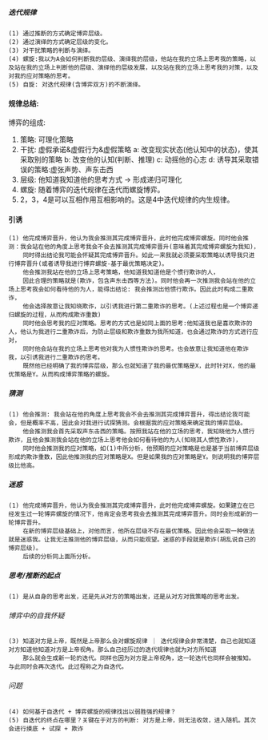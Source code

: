 ##### 迭代规律
    (1) 通过推断的方式确定博弈层级。
    (2) 通过演绎的方式确定层级的变化。
    (3) 对干扰策略的判断与演绎。
    (4) 螺旋:我以为A会如何判断我的层级、演绎我的层级，他站在我的立场上思考我的策略，以及站在我的立场上判断他的层级、演绎他的层级发展，以及站在我的立场上思考我的对策，以及对我的应对策略的思考。
    (5) 自旋: 对迭代规律(含博弈双方)的不断演绎。

#### 规律总结:
博弈的组成:
1. 策略: 可理化策略 
2. 干扰: 虚假承诺&虚假行为&虚假策略
   a: 改变现实状态(他认知中的状态)，使其采取别的策略 
   b: 改变他的认知(判断、推理) 
   c: 动摇他的心志
   d: 诱导其采取错误的策略:虚张声势、声东击西
3. 层级: 他知道我知道他的思考方式 -> 形成递归可理化
4. 螺旋: 随着博弈的迭代规律在迭代而螺旋博弈。
5. 2，3，4是可以互相作用互相影响的。这是4中迭代规律的内生规律。

#### 引诱
    (1) 他完成博弈晋升，他认为我会推测其完成博弈晋升，此时他完成博弈螺旋。同时他会推测：我会站在他的角度上思考我会不会去推测其完成博弈晋升(意味着其完成博弈螺旋为我知)，
        同时得出结论我可能会怀疑其完成博弈晋升。如此一来我就必须要采取策略以诱导我只进行博弈晋升(或者诱导我进行博弈螺旋-基于最优策略决定)。
        他会推测我站在他的立场上思考策略，他知道我知道他是个惯行欺诈的人，
        因此合理的策略就是(欺诈，包含声东击西等方法)。同时他会再一次推测我会站在他的立场上思考我会如何看待他的为人，能得出结论: 我会推测出他惯行欺诈。因此此时构成二重欺诈，
        他会选择故意让我知晓欺诈，以引诱我进行第二重欺诈的思考。(上述过程也是一个博弈递归螺旋的过程，从而构成欺诈重数)
        同时他会思考我的应对策略。思考的方式也是如同上面的思考:他知道我也是喜欢欺诈的人，他认为我进行二重欺诈后，为防止层级和欺诈重数为我所知道，也会通过欺诈的方式进行应对，
        同时他会站在我的立场上思考他对我为人惯性欺诈的思考。也会故意让我知道他在欺诈我，以引诱我进行二重欺诈的思考。
        既然他已经明确了我的博弈层级，那么也就知道了我的最优策略是X，此时针对X，他的最优策略是Y。从而构成博弈策略的螺旋。

##### 猜测
    (1) 他会推测: 我会站在他的角度上思考我会不会去推测其完成博弈晋升，得出结论我可能会，但是概率不高，因此会对我进行试探猜测。会根据我的应对策略来确定我的博弈层级。
        他会推测我会首先采取声东击西的策略。按照我站在他的立场的思考，我知晓他为人惯行欺诈，且他会推测我会站在他的立场上思考他会如何看待他的为人(知晓其人惯性欺诈)，
        同时他会推测我的应对策略，如(1)中所分析，他预期的应对策略是也是基于当前博弈层级形成的欺诈重数，因此他推测我的应对策略是X。但是如果我的应对策略是Y。则说明我的博弈层级比他高。

##### 迷惑
    (1) 他完成博弈晋升，他认为我会推测其完成博弈晋升，此时他完成博弈螺旋。如果建立在已经发生过一轮博弈螺旋的情况下，他肯定会思考我会去推测其完成博弈晋升。同时会形成新的一轮博弈晋升。
        在新的博弈层级基础上，对他而言，他所在层级不存在最优策略。因此他会采取一种做法就是迷惑我。让我无法推测他的博弈层级，从而只能观望。迷惑的手段就是欺诈(胡乱说自己的博弈层级)。
        后续的分析同上面所分析。

##### 思考/推断的起点
    (1) 是从自身的思考出发，还是先从对方的策略出发，还是从对方对我策略的思考出发。

###### 博弈中的自我怀疑
    (3) 知道对方是上帝，既然是上帝那么会对螺旋规律 ｜ 迭代规律会非常清楚，自己也就知道对方知道他知道对方是上帝视角。那么自己经历过的迭代规律也就为对方所知道
        那么就会生成新一轮的迭代。同样也因为对方是上帝视角，这一轮迭代也同样会被推知。与此同时会再次迭代。此过程称之为自迭代。

###### 问题
    (4) 如何基于自迭代 + 博弈螺旋的规律找出以弱胜强的规律？
    (5) 自迭代的终点在哪里？关键在于对方的判断: 对方是上帝，则无法收敛，进入随机。其次会进行摸底 + 试探 + 欺诈
        
